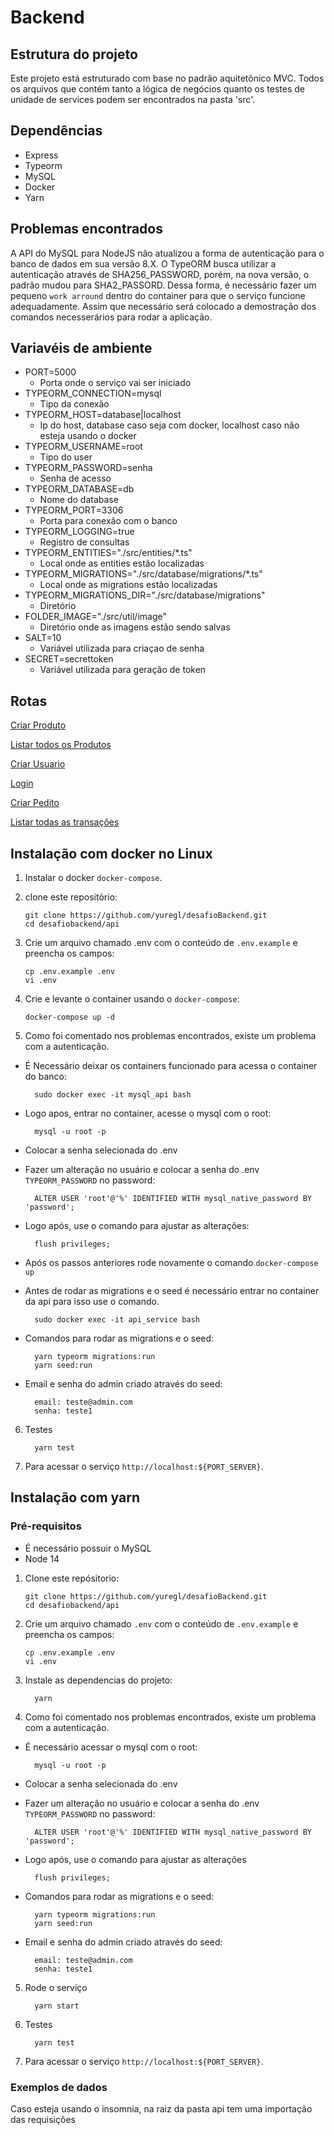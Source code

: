 # Backend

## Estrutura do projeto

Este projeto está estruturado com base no padrão aquitetônico MVC. Todos os arquivos que contém tanto a lógica de negócios quanto os testes de unidade de services podem ser encontrados na pasta 'src'.

## Dependências

- Express
- Typeorm
- MySQL
- Docker
- Yarn

## Problemas encontrados

A API do MySQL para NodeJS não atualizou a forma de autenticação para o banco de dados em sua versão 8.X. O TypeORM busca utilizar a autenticação através de SHA256_PASSWORD, porém, na nova versão, o padrão mudou para SHA2_PASSORD. Dessa forma, é necessário fazer um pequeno `work arround` dentro do container para que o serviço funcione adequadamente. Assim que necessário será colocado a demostração dos comandos necesserários para rodar a aplicação.

## Variavéis de ambiente

- PORT=5000
  - Porta onde o serviço vai ser iniciado
- TYPEORM_CONNECTION=mysql
  - Tipo da conexão
- TYPEORM_HOST=database|localhost
  - Ip do host, database caso seja com docker, localhost caso não esteja usando o docker
- TYPEORM_USERNAME=root
  - Tipo do user
- TYPEORM_PASSWORD=senha
  - Senha de acesso
- TYPEORM_DATABASE=db
  - Nome do database
- TYPEORM_PORT=3306
  - Porta para conexão com o banco
- TYPEORM_LOGGING=true
  - Registro de consultas
- TYPEORM_ENTITIES="./src/entities/\*.ts"
  - Local onde as entities estão localizadas
- TYPEORM_MIGRATIONS="./src/database/migrations/\*.ts"
  - Local onde as migrations estão localizadas
- TYPEORM_MIGRATIONS_DIR="./src/database/migrations"
  - Diretório
- FOLDER_IMAGE="./src/util/image"
  - Diretório onde as imagens estão sendo salvas
- SALT=10
  - Variável utilizada para criaçao de senha
- SECRET=secrettoken
  - Variável utilizada para geração de token

## Rotas

[Criar Produto](./src/docs/create_product.md)

[Listar todos os Produtos](./src/docs/get_all_products.md)

[Criar Usuario](./src/docs/create_user.md)

[Login](./src/docs/login.md)

[Criar Pedito](./src/docs/create_order.md)

[Listar todas as transações](./src/docs/get_all_transactions.md)

## Instalação com docker no Linux

1. Instalar o docker `docker-compose`.
2. clone este repositório:

   ```shell
   git clone https://github.com/yuregl/desafioBackend.git
   cd desafiobackend/api
   ```

3. Crie um arquivo chamado .env com o conteúdo de `.env.example` e preencha os campos:

   ```shell
   cp .env.example .env
   vi .env
   ```

4. Crie e levante o container usando o `docker-compose`:

   ```
   docker-compose up -d
   ```

5. Como foi comentado nos problemas encontrados, existe um problema com a autenticação.

- É Necessário deixar os containers funcionado para acessa o container do banco:
  ```shell
    sudo docker exec -it mysql_api bash
  ```
- Logo apos, entrar no container, acesse o mysql com o root:
  ```shell
    mysql -u root -p
  ```
- Colocar a senha selecionada do .env
- Fazer um alteração no usuário e colocar a senha do .env `TYPEORM_PASSWORD` no password:
  ```shell
    ALTER USER 'root'@'%' IDENTIFIED WITH mysql_native_password BY 'password';
  ```
- Logo após, use o comando para ajustar as alterações:

  ```shell
    flush privileges;
  ```

- Após os passos anteriores rode novamente o comando `docker-compose up`

- Antes de rodar as migrations e o seed é necessário entrar no container da api para isso use o comando.
  ```shell
    sudo docker exec -it api_service bash
  ```
- Comandos para rodar as migrations e o seed:
  ```shell
    yarn typeorm migrations:run
    yarn seed:run
  ```
- Email e senha do admin criado através do seed:
  ```shell
    email: teste@admin.com
    senha: teste1
  ```

6. Testes

   ```
     yarn test
   ```

7. Para acessar o serviço `http://localhost:${PORT_SERVER}`.

## Instalação com yarn

### Pré-requisitos

- É necessário possuir o MySQL
- Node 14

1. Clone este repósitorio:

   ```shell
   git clone https://github.com/yuregl/desafioBackend.git
   cd desafiobackend/api
   ```

2. Crie um arquivo chamado `.env` com o conteúdo de `.env.example` e preencha os campos:

   ```shell
   cp .env.example .env
   vi .env
   ```

3. Instale as dependencias do projeto:

   ```shell
     yarn
   ```

4. Como foi comentado nos problemas encontrados, existe um problema com a autenticação.

- É necessário acessar o mysql com o root:
  ```shell
    mysql -u root -p
  ```
- Colocar a senha selecionada do .env
- Fazer um alteração no usuário e colocar a senha do .env `TYPEORM_PASSWORD` no password:
  ```shell
    ALTER USER 'root'@'%' IDENTIFIED WITH mysql_native_password BY 'password';
  ```
- Logo após, use o comando para ajustar as alterações

  ```shell
    flush privileges;
  ```

- Comandos para rodar as migrations e o seed:

  ```shell
    yarn typeorm migrations:run
    yarn seed:run
  ```

- Email e senha do admin criado através do seed:
  ```shell
    email: teste@admin.com
    senha: teste1
  ```

5. Rode o serviço

   ```
     yarn start
   ```

6. Testes

   ```
     yarn test
   ```

7. Para acessar o serviço `http://localhost:${PORT_SERVER}`.

### Exemplos de dados

Caso esteja usando o insomnia, na raiz da pasta api tem uma importação das requisições
